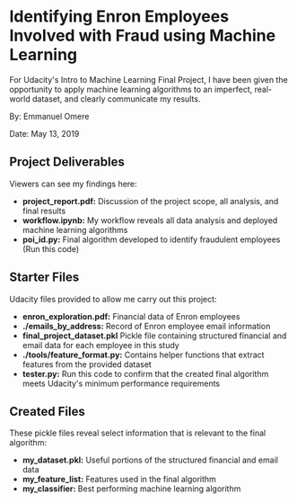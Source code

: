 # Identifying Enron Employees Involved with Fraud using Machine Learning
For Udacity's Intro to Machine Learning Final Project, I have been given the opportunity to apply machine learning algorithms to an imperfect, real-world dataset, and clearly communicate my results. 

By: Emmanuel Omere

Date: May 13, 2019

## Project Deliverables
Viewers can see my findings here:

- **project_report.pdf:** Discussion of the project scope, all analysis, and final results
- **workflow.ipynb:** My workflow reveals all data analysis and deployed machine learning algorithms
- **poi_id.py:** Final algorithm developed to identify fraudulent employees (Run this code)


## Starter Files
Udacity files provided to allow me carry out this project: 

- **enron_exploration.pdf:** Financial data of Enron employees
- **./emails_by_address:** Record of Enron employee email information
- **final_project_dataset.pkl** Pickle file containing structured financial and email data for each employee in this study
- **./tools/feature_format.py:** Contains helper functions that extract features from the provided dataset 
- **tester.py:** Run this code to confirm that the created final algorithm meets Udacity's minimum performance requirements 

## Created Files
These pickle files reveal select information that is relevant to the final algorithm:

- **my_dataset.pkl:** Useful portions of the structured financial and email data
- **my_feature_list:** Features used in the final algorithm 
- **my_classifier:** Best performing machine learning algorithm
